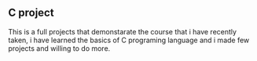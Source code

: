 ## C project
This is a full projects that demonstarate the course that i have recently taken, i have learned the basics of C programing language and  i made few projects and willing to do more.
